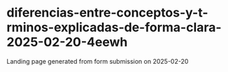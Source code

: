 # diferencias-entre-conceptos-y-t-rminos-explicadas-de-forma-clara-2025-02-20-4eewh
Landing page generated from form submission on 2025-02-20
